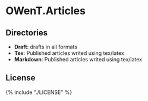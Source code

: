 OWenT.Articles
======

Directories
------
- **Draft**: drafts in all formats
- **Tex**: Published articles writed using tex/latex
- **Markdown**: Published articles writed using tex/latex

License
------

{% include "./LICENSE" %}
